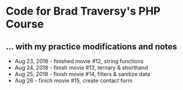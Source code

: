 # Code for Brad Traversy's PHP Course

## ... with my practice modifications and notes

* Aug 23, 2018 - finished movie #12, string functions
* Aug 24, 2018 - finish movie #13, ternary & shorthand
* Aug 25, 2018 - finish movie #14, filters & sanitize data
* Aug 26       - finich movie #15, create contact form
